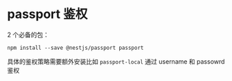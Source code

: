 # passport 鉴权

2 个必备的包：

```
npm install --save @nestjs/passport passport
```

具体的鉴权策略需要额外安装比如 `passport-local` 通过 username 和 passowrd 鉴权
